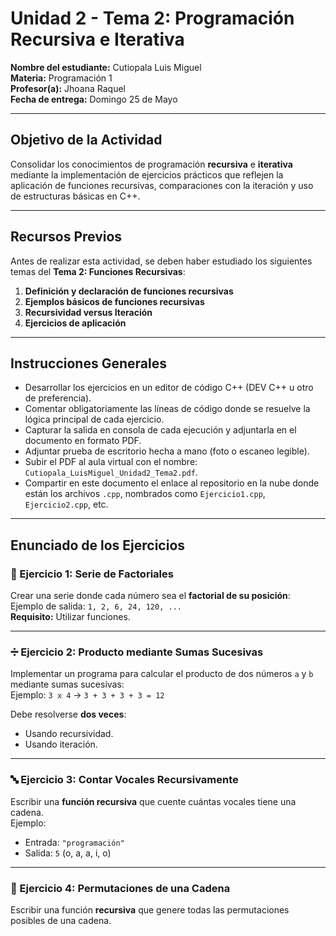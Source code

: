 # Unidad 2 - Tema 2: Programación Recursiva e Iterativa

**Nombre del estudiante:** Cutiopala Luis Miguel  
**Materia:** Programación 1  
**Profesor(a):** Jhoana Raquel  
**Fecha de entrega:** Domingo 25 de Mayo

---

## Objetivo de la Actividad

Consolidar los conocimientos de programación **recursiva** e **iterativa** mediante la implementación de ejercicios prácticos que reflejen la aplicación de funciones recursivas, comparaciones con la iteración y uso de estructuras básicas en C++.

---

## Recursos Previos

Antes de realizar esta actividad, se deben haber estudiado los siguientes temas del **Tema 2: Funciones Recursivas**:

1. **Definición y declaración de funciones recursivas**
2. **Ejemplos básicos de funciones recursivas**
3. **Recursividad versus Iteración**
4. **Ejercicios de aplicación**

---

## Instrucciones Generales

- Desarrollar los ejercicios en un editor de código C++ (DEV C++ u otro de preferencia).
- Comentar obligatoriamente las líneas de código donde se resuelve la lógica principal de cada ejercicio.
- Capturar la salida en consola de cada ejecución y adjuntarla en el documento en formato PDF.
- Adjuntar prueba de escritorio hecha a mano (foto o escaneo legible).
- Subir el PDF al aula virtual con el nombre: `Cutiopala_LuisMiguel_Unidad2_Tema2.pdf`.
- Compartir en este documento el enlace al repositorio en la nube donde están los archivos `.cpp`, nombrados como `Ejercicio1.cpp`, `Ejercicio2.cpp`, etc.

---

## Enunciado de los Ejercicios

### 🧮 Ejercicio 1: Serie de Factoriales

Crear una serie donde cada número sea el **factorial de su posición**:  
Ejemplo de salida: `1, 2, 6, 24, 120, ...`  
**Requisito:** Utilizar funciones.

---

### ➗ Ejercicio 2: Producto mediante Sumas Sucesivas

Implementar un programa para calcular el producto de dos números `a` y `b` mediante sumas sucesivas:  
Ejemplo: `3 x 4` → `3 + 3 + 3 + 3 = 12`  

Debe resolverse **dos veces**:
- Usando recursividad.
- Usando iteración.

---

### 🔤 Ejercicio 3: Contar Vocales Recursivamente

Escribir una **función recursiva** que cuente cuántas vocales tiene una cadena.  
Ejemplo:
- Entrada: `"programación"`
- Salida: `5` (o, a, a, i, o)

---

### 🔁 Ejercicio 4: Permutaciones de una Cadena

Escribir una función **recursiva** que genere todas las permutaciones posibles de una cadena.  

